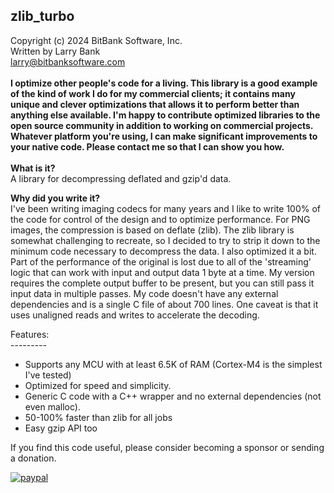 zlib_turbo<br>
-----------------------------------
Copyright (c) 2024 BitBank Software, Inc.<br>
Written by Larry Bank<br>
larry@bitbanksoftware.com<br>
<br>
**I optimize other people's code for a living. This library is a good example of the kind of work I do for my commercial clients; it contains many unique and clever optimizations that allows it to perform better than anything else available. I'm happy to contribute optimized libraries to the open source community in addition to working on commercial projects. Whatever platform you're using, I can make significant improvements to your native code. Please contact me so that I can show you how.**<br>
<br>
<b>What is it?</b><br>
A library for decompressing deflated and gzip'd data.<br>

<b>Why did you write it?</b><br>
I've been writing imaging codecs for many years and I like to write 100% of the code for control of the design and to optimize performance. For PNG images, the compression is based on deflate (zlib). The zlib library is somewhat challenging to recreate, so I decided to try to strip it down to the minimum code necessary to decompress the data. I also optimized it a bit. Part of the performance of the original is lost due to all of the 'streaming' logic that can work with input and output data 1 byte at a time. My version requires the complete output buffer to be present, but you can still pass it input data in multiple passes. My code doesn't have any external dependencies and is a single C file of about 700 lines. One caveat is that it uses unaligned reads and writes to accelerate the decoding.<br>

Features:<br>
---------<br>
- Supports any MCU with at least 6.5K of RAM (Cortex-M4 is the simplest I've tested)
- Optimized for speed and simplicity.
- Generic C code with a C++ wrapper and no external dependencies (not even malloc).
- 50-100% faster than zlib for all jobs
- Easy gzip API too

If you find this code useful, please consider becoming a sponsor or sending a donation.

[![paypal](https://www.paypalobjects.com/en_US/i/btn/btn_donateCC_LG.gif)](https://www.paypal.com/cgi-bin/webscr?cmd=_s-xclick&hosted_button_id=SR4F44J2UR8S4)

